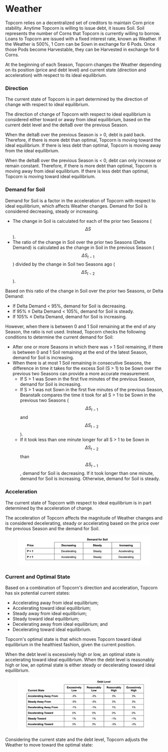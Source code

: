# Weather

Topcorn relies on a decentralized set of creditors to maintain Corn price stability. Anytime Topcorn is willing to issue debt, it issues Soil. Soil represents the number of Corns that Topcorn is currently willing to borrow. Loans to Topcorn are issued with a fixed interest rate, known as Weather. If the Weather is 500%, 1 Corn can be Sown in exchange for 6 Pods. Once those Pods become Harvestable, they can be Harvested in exchange for 6 Corns.

At the beginning of each Season, Topcorn changes the Weather depending on its position (price and debt level) and current state (direction and acceleration) with respect to its ideal equilibrium.

### **Direction**

The current state of Topcorn is in part determined by the direction of change with respect to ideal equilibrium.

The direction of change of Topcorn with respect to ideal equilibrium is considered either toward or away from ideal equilibrium, based on the current debt level and the deltaB over the previous Season.

When the deltaB over the previous Season is > 0, debt is paid back. Therefore, if there is more debt than optimal, Topcorn is moving toward the ideal equilibrium. If there is less debt than optimal, Topcorn is moving away from the ideal equilibrium.

When the deltaB over the previous Season is < 0, debt can only increase or remain constant. Therefore, if there is more debt than optimal, Topcorn is moving away from ideal equilibrium. If there is less debt than optimal, Topcorn is moving toward ideal equilibrium.

### **Demand for Soil**

Demand for Soil is a factor in the acceleration of Topcorn with respect to ideal equilibrium, which affects Weather changes. Demand for Soil is considered decreasing, steady or increasing.

* The change in Soil is calculated for each of the prior two Seasons ($$\Delta S$$).&#x20;
* The ratio of the change in Soil over the prior two Seasons (Delta Demand) is calculated as the change in Soil in the previous Season ($$\Delta S_{t-1}$$) divided by the change in Soil two Seasons ago ($$\Delta S_{t-2}$$).

Based on this ratio of the change in Soil over the prior two Seasons, or Delta Demand:

* If Delta Demand < 95%, demand for Soil is decreasing.
* If 95% ≤ Delta Demand < 105%, demand for Soil is steady.
* If 105% ≤ Delta Demand, demand for Soil is increasing.

However, when there is between 0 and 1 Soil remaining at the end of any Season, the ratio is not used. Instead, Topcorn checks the following conditions to determine the current demand for Soil:

* After one or more Seasons in which there was > 1 Soil remaining, if there is between 0 and 1 Soil remaining at the end of the latest Season, demand for Soil is increasing.
* When there is at most 1 Soil remaining in consecutive Seasons, the difference in time it takes for the excess Soil (S > 1) to be Sown over the previous two Seasons can provide a more accurate measurement.
  * If S > 1 was Sown in the first five minutes of the previous Season, demand for Soil is increasing.
  * If S > 1 was not Sown in the first five minutes of the previous Season, Beanstalk compares the time it took for all S > 1 to be Sown in the previous two Seasons ($$\Delta S_{t-1}$$ and $$\Delta S_{t-2}$$).
  * If it took less than one minute longer for all S > 1 to be Sown in $$\Delta S_{t-2}$$ than $$\Delta S_{t-1}$$, demand for Soil is decreasing. If it took longer than one minute, demand for Soil is increasing. Otherwise, demand for Soil is steady.

### **Acceleration**

The current state of Topcorn with respect to ideal equilibrium is in part determined by the acceleration of change.

The acceleration of Topcorn affects the magnitude of Weather changes and is considered decelerating, steady or accelerating based on the price over the previous Season and the demand for Soil.

<figure><img src="../.gitbook/assets/image.png" alt=""><figcaption></figcaption></figure>

### **Current and Optimal State**

Based on a combination of Topcorn's direction and acceleration, Topcorn has six potential current states:

* Accelerating away from ideal equilibrium;
* Accelerating toward ideal equilibrium;
* Steady away from ideal equilibrium;
* Steady toward ideal equilibrium;
* Decelerating away from ideal equilibrium; and
* Decelerating toward ideal equilibrium.

Topcorn's optimal state is that which moves Topcorn toward ideal equilibrium in the healthiest fashion, given the current position.

When the debt level is excessively high or low, an optimal state is accelerating toward ideal equilibrium. When the debt level is reasonably high or low, an optimal state is either steady or decelerating toward ideal equilibrium.

<figure><img src="../.gitbook/assets/image (1) (1).png" alt=""><figcaption></figcaption></figure>

Considering the current state and the debt level, Topcorn adjusts the Weather to move toward the optimal state:
